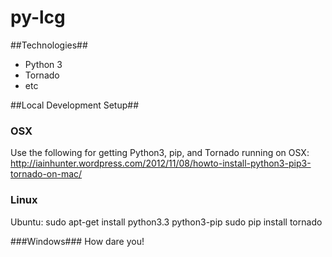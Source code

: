 py-lcg
======

##Technologies##
* Python 3
* Tornado
* etc

##Local Development Setup##

### OSX ###
Use the following for getting Python3, pip, and Tornado running on OSX: http://iainhunter.wordpress.com/2012/11/08/howto-install-python3-pip3-tornado-on-mac/

### Linux ###
Ubuntu: 
    sudo apt-get install python3.3 python3-pip
    sudo pip install tornado

###Windows###
How dare you!


